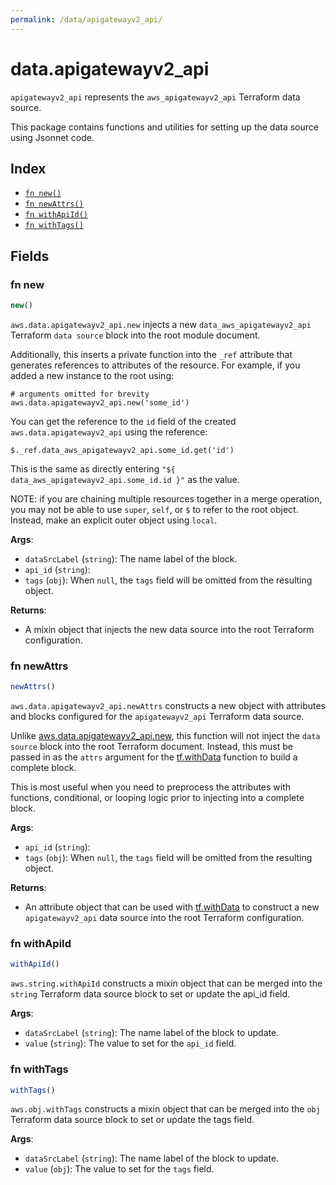 ```yaml
---
permalink: /data/apigatewayv2_api/
---
```


# data.apigatewayv2_api

`apigatewayv2_api` represents the `aws_apigatewayv2_api` Terraform data source.



This package contains functions and utilities for setting up the data source using Jsonnet code.


## Index

* [`fn new()`](#fn-new)
* [`fn newAttrs()`](#fn-newattrs)
* [`fn withApiId()`](#fn-withapiid)
* [`fn withTags()`](#fn-withtags)

## Fields

### fn new

```ts
new()
```


`aws.data.apigatewayv2_api.new` injects a new `data_aws_apigatewayv2_api` Terraform `data source`
block into the root module document.

Additionally, this inserts a private function into the `_ref` attribute that generates references to attributes of the
resource. For example, if you added a new instance to the root using:

    # arguments omitted for brevity
    aws.data.apigatewayv2_api.new('some_id')

You can get the reference to the `id` field of the created `aws.data.apigatewayv2_api` using the reference:

    $._ref.data_aws_apigatewayv2_api.some_id.get('id')

This is the same as directly entering `"${ data_aws_apigatewayv2_api.some_id.id }"` as the value.

NOTE: if you are chaining multiple resources together in a merge operation, you may not be able to use `super`, `self`,
or `$` to refer to the root object. Instead, make an explicit outer object using `local`.

**Args**:
  - `dataSrcLabel` (`string`): The name label of the block.
  - `api_id` (`string`): 
  - `tags` (`obj`):  When `null`, the `tags` field will be omitted from the resulting object.

**Returns**:
- A mixin object that injects the new data source into the root Terraform configuration.


### fn newAttrs

```ts
newAttrs()
```


`aws.data.apigatewayv2_api.newAttrs` constructs a new object with attributes and blocks configured for the `apigatewayv2_api`
Terraform data source.

Unlike [aws.data.apigatewayv2_api.new](#fn-apigatewayv2_apinew), this function will not inject the `data source`
block into the root Terraform document. Instead, this must be passed in as the `attrs` argument for the
[tf.withData](https://github.com/tf-libsonnet/core/tree/main/docs#fn-withdata) function to build a complete block.

This is most useful when you need to preprocess the attributes with functions, conditional, or looping logic prior to
injecting into a complete block.

**Args**:
  - `api_id` (`string`): 
  - `tags` (`obj`):  When `null`, the `tags` field will be omitted from the resulting object.

**Returns**:
  - An attribute object that can be used with [tf.withData](https://github.com/tf-libsonnet/core/tree/main/docs#fn-withdata) to construct a new `apigatewayv2_api` data source into the root Terraform configuration.


### fn withApiId

```ts
withApiId()
```

`aws.string.withApiId` constructs a mixin object that can be merged into the `string`
Terraform data source block to set or update the api_id field.



**Args**:
  - `dataSrcLabel` (`string`): The name label of the block to update.
  - `value` (`string`): The value to set for the `api_id` field.


### fn withTags

```ts
withTags()
```

`aws.obj.withTags` constructs a mixin object that can be merged into the `obj`
Terraform data source block to set or update the tags field.



**Args**:
  - `dataSrcLabel` (`string`): The name label of the block to update.
  - `value` (`obj`): The value to set for the `tags` field.
